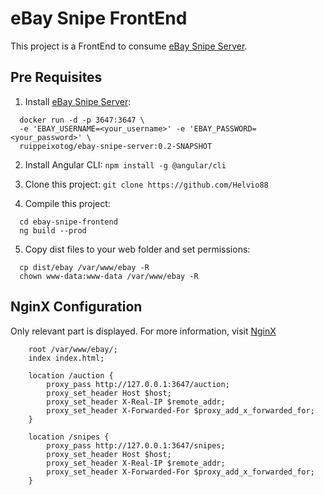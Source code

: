 # eBay Snipe FrontEnd

This project is a FrontEnd to consume [eBay Snipe Server](https://github.com/ruippeixotog/ebay-snipe-server).

## Pre Requisites

1. Install [eBay Snipe Server](https://github.com/ruippeixotog/ebay-snipe-server):
```
  docker run -d -p 3647:3647 \
  -e 'EBAY_USERNAME=<your_username>' -e 'EBAY_PASSWORD=<your_password>' \
  ruippeixotog/ebay-snipe-server:0.2-SNAPSHOT
```

2. Install Angular CLI:
```npm install -g @angular/cli```

3. Clone this project:
```git clone https://github.com/Helvio88```

4. Compile this project:
```
  cd ebay-snipe-frontend
  ng build --prod
```

5. Copy dist files to your web folder and set permissions:
```
  cp dist/ebay /var/www/ebay -R
  chown www-data:www-data /var/www/ebay -R
```

## NginX Configuration

Only relevant part is displayed. For more information, visit [NginX](https://www.nginx.com/)

```
	root /var/www/ebay/;
	index index.html;

	location /auction {
		proxy_pass http://127.0.0.1:3647/auction;
		proxy_set_header Host $host;
		proxy_set_header X-Real-IP $remote_addr;
		proxy_set_header X-Forwarded-For $proxy_add_x_forwarded_for;
	}

	location /snipes {
		proxy_pass http://127.0.0.1:3647/snipes;
		proxy_set_header Host $host;
		proxy_set_header X-Real-IP $remote_addr;
		proxy_set_header X-Forwarded-For $proxy_add_x_forwarded_for;
	}
```
